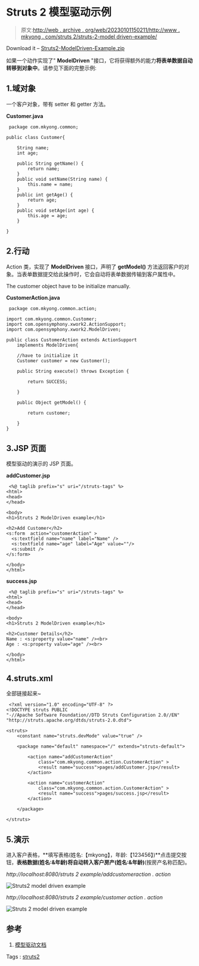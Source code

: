 # Struts 2 模型驱动示例

> 原文:[http://web . archive . org/web/20230101150211/http://www . mkyong . com/struts 2/struts-2-model driven-example/](http://web.archive.org/web/20230101150211/http://www.mkyong.com/struts2/struts-2-modeldriven-example/)

Download it – [Struts2-ModelDriven-Example.zip](http://web.archive.org/web/20210506213157/http://www.mkyong.com/wp-content/uploads/2010/07/Struts2-ModelDriven-Example.zip)

如果一个动作实现了" **ModelDriven** "接口，它将获得额外的能力**将表单数据自动转移到对象中**。请参见下面的完整示例:

## 1.域对象

一个客户对象，带有 setter 和 getter 方法。

**Customer.java**

```
 package com.mkyong.common;

public class Customer{

	String name;
	int age;

	public String getName() {
		return name;
	}
	public void setName(String name) {
		this.name = name;
	}
	public int getAge() {
		return age;
	}
	public void setAge(int age) {
		this.age = age;
	}

} 
```

## 2.行动

Action 类，实现了 **ModelDriven** 接口，声明了 **getModel()** 方法返回客户的对象。当表单数据提交给此操作时，它会自动将表单数据传输到客户属性中。

The customer object have to be initialize manually.

**CustomerAction.java**

```
 package com.mkyong.common.action;

import com.mkyong.common.Customer;
import com.opensymphony.xwork2.ActionSupport;
import com.opensymphony.xwork2.ModelDriven;

public class CustomerAction extends ActionSupport 
	implements ModelDriven{

	//have to initialize it
	Customer customer = new Customer();

	public String execute() throws Exception {

		return SUCCESS;

	}

	public Object getModel() {

		return customer;

	}
} 
```

## 3.JSP 页面

模型驱动的演示的 JSP 页面。

**addCustomer.jsp**

```
 <%@ taglib prefix="s" uri="/struts-tags" %>
<html>
<head>
</head>

<body>
<h1>Struts 2 ModelDriven example</h1>

<h2>Add Customer</h2>
<s:form  action="customerAction" >
  <s:textfield name="name" label="Name" />
  <s:textfield name="age" label="Age" value=""/>
  <s:submit />
</s:form>

</body>
</html> 
```

**success.jsp**

```
 <%@ taglib prefix="s" uri="/struts-tags" %>
<html>
<head>
</head>

<body>
<h1>Struts 2 ModelDriven example</h1>

<h2>Customer Details</h2>
Name : <s:property value="name" /><br>
Age : <s:property value="age" /><br>

</body>
</html> 
```

## 4.struts.xml

全部链接起来~

```
 <?xml version="1.0" encoding="UTF-8" ?>
<!DOCTYPE struts PUBLIC
"-//Apache Software Foundation//DTD Struts Configuration 2.0//EN"
"http://struts.apache.org/dtds/struts-2.0.dtd">

<struts>
 	<constant name="struts.devMode" value="true" />

	<package name="default" namespace="/" extends="struts-default">

		<action name="addCustomerAction" 
			class="com.mkyong.common.action.CustomerAction" >
		    <result name="success">pages/addCustomer.jsp</result>
		</action>

		<action name="customerAction" 
			class="com.mkyong.common.action.CustomerAction" >
		    <result name="success">pages/success.jsp</result>
		</action>

	</package>

</struts> 
```

## 5.演示

进入客户表格，**填写表格(姓名:【mkyong】，年龄:【123456】)**点击提交按钮，**表格数据(姓名:&年龄)将自动转入客户房产(姓名:&年龄)**(按房产名称匹配)。

*http://localhost:8080/struts 2 example/addcustomeraction . action*

![Struts2 model driven example](../Images/dabcc893932d6c1501d31588f6581b27.png "Struts2-ModelDriven-Example1")

*http://localhost:8080/struts 2 example/customer action . action*

![Struts 2 model driven example](../Images/084c656f05803d68c4f7abc94bcbd933.png "Struts2-ModelDriven-Example2")

## 参考

1.  [模型驱动文档](http://web.archive.org/web/20210506213157/https://struts.apache.org/2.1.6/struts2-core/apidocs/com/opensymphony/xwork2/ModelDriven.html)

Tags : [struts2](http://web.archive.org/web/20210506213157/https://mkyong.com/tag/struts2/)<input type="hidden" id="mkyong-current-postId" value="6327">